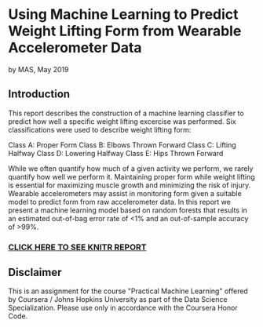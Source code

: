 # Using Machine Learning to Predict Weight Lifting Form from Wearable Accelerometer Data
by MAS, May 2019 

## Introduction
This report describes the construction of a machine learning classifier to predict how well a specific weight lifting excercise was performed. Six classifications were used to describe weight lifting form:

Class A: Proper Form
Class B: Elbows Thrown Forward
Class C: Lifting Halfway
Class D: Lowering Halfway
Class E: Hips Thrown Forward

While we often quantify how much of a given activity we perform, we rarely quantify how well we perform it. Maintaining proper form while weight lifting is essential for maximizing muscle growth and minimizing the risk of injury. Wearable accelerometers may assist in monitoring form given a suitable model to predict form from raw accelerometer data. In this report we present a machine learning model based on random forests that results in an estimated out-of-bag error rate of <1% and an out-of-sample accuracy of >99%.

### [CLICK HERE TO SEE KNITR REPORT](https://github.com/mas16/PracticalMachineLearning_Final/blob/master/PracticalMachineLearning_PeerProject.md)

## Disclaimer
This is an assignment for the course "Practical Machine Learning" offered by Coursera / Johns Hopkins University as part of the Data Science Specialization. Please use only in accordance with the Coursera Honor Code.
